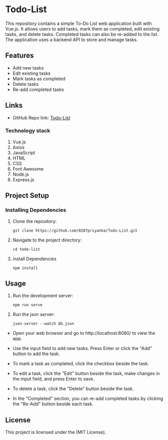 # Todo-List
This repository contains a simple To-Do List web application built with Vue.js. It allows users to add tasks, mark them as completed, edit existing tasks, and delete tasks. Completed tasks can also be re-added to the list. The application uses a backend API to store and manage tasks.

## Features
+ Add new tasks
+ Edit existing tasks
+ Mark tasks as completed
+ Delete tasks
+ Re-add completed tasks

## Links

- GitHub Repo link: [Todo-List](https://github.com/0207priyanka/Todo-List.git)

### Technology stack

1. Vue.js
2. Axios
3. JavaScript
4. HTML
5. CSS
6. Font Awesome
7. Node.js
8. Express.js

## Project Setup

### Installing Dependencies
1. Clone the repository:
   ```
   git clone https://github.com/0207priyanka/Todo-List.git

   ```
2. Navigate to the project directory:
   ```
   cd todo-list
   
   ```
3. install Dependencies
   ```
   npm install
   
   ```
## Usage
1. Run the development server:
   ```
   npm run serve
   ```
2. Run the json server:
   ```
   json-server --watch db.json
   ```
   
- Open your web browser and go to http://localhost:8080/ to view the app.

- Use the input field to add new tasks. Press Enter or click the "Add" button to add the task.

- To mark a task as completed, click the checkbox beside the task.

- To edit a task, click the "Edit" button beside the task, make changes in the input field, and press Enter to save.

- To delete a task, click the "Delete" button beside the task.

- In the "Completed" section, you can re-add completed tasks by clicking the "Re-Add" button beside each task.
## License
This project is licensed under the (MIT License).


   


